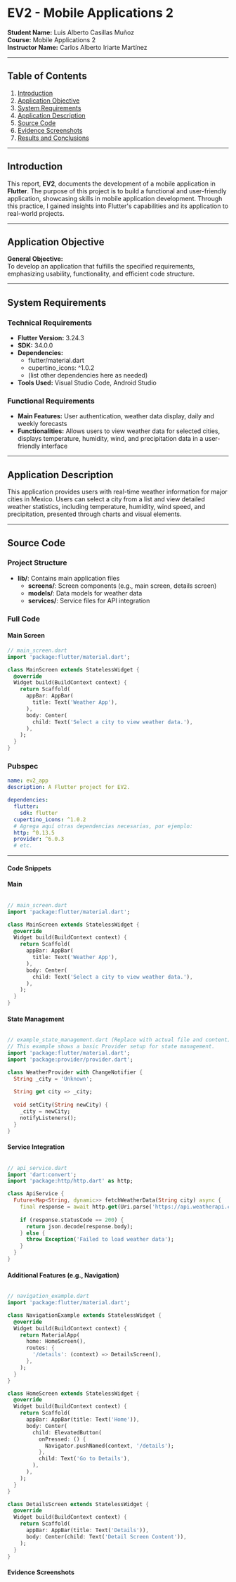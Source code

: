 # EV2 - Mobile Applications 2

**Student Name:** Luis Alberto Casillas Muñoz  
**Course:** Mobile Applications 2  
**Instructor Name:** Carlos Alberto Iriarte Martínez  

---

## Table of Contents

1. [Introduction](#introduction)
2. [Application Objective](#application-objective)
3. [System Requirements](#system-requirements)
4. [Application Description](#application-description)
5. [Source Code](#source-code)
6. [Evidence Screenshots](#evidence-screenshots)
7. [Results and Conclusions](#results-and-conclusions)

---

## Introduction

This report, **EV2**, documents the development of a mobile application in **Flutter**. The purpose of this project is to build a functional and user-friendly application, showcasing skills in mobile application development. Through this practice, I gained insights into Flutter's capabilities and its application to real-world projects.

---

## Application Objective

**General Objective:**  
To develop an application that fulfills the specified requirements, emphasizing usability, functionality, and efficient code structure.

---

## System Requirements

### Technical Requirements
- **Flutter Version:** 3.24.3
- **SDK:** 34.0.0
- **Dependencies:** 
  - flutter/material.dart
  - cupertino_icons: ^1.0.2
  - (list other dependencies here as needed)
- **Tools Used:** Visual Studio Code, Android Studio

### Functional Requirements
- **Main Features:** User authentication, weather data display, daily and weekly forecasts
- **Functionalities:** Allows users to view weather data for selected cities, displays temperature, humidity, wind, and precipitation data in a user-friendly interface

---

## Application Description

This application provides users with real-time weather information for major cities in Mexico. Users can select a city from a list and view detailed weather statistics, including temperature, humidity, wind speed, and precipitation, presented through charts and visual elements.

---

## Source Code

### Project Structure
- **lib/**: Contains main application files
  - **screens/**: Screen components (e.g., main screen, details screen)
  - **models/**: Data models for weather data
  - **services/**: Service files for API integration

### Full Code

#### Main Screen
```dart
// main_screen.dart
import 'package:flutter/material.dart';

class MainScreen extends StatelessWidget {
  @override
  Widget build(BuildContext context) {
    return Scaffold(
      appBar: AppBar(
        title: Text('Weather App'),
      ),
      body: Center(
        child: Text('Select a city to view weather data.'),
      ),
    );
  }
}
```
### Pubspec
```yaml
name: ev2_app
description: A Flutter project for EV2.

dependencies:
  flutter:
    sdk: flutter
  cupertino_icons: ^1.0.2
  # Agrega aquí otras dependencias necesarias, por ejemplo:
  http: ^0.13.5
  provider: ^6.0.3
  # etc.

```
---

#### Code Snippets

#### Main 

```dart

// main_screen.dart
import 'package:flutter/material.dart';

class MainScreen extends StatelessWidget {
  @override
  Widget build(BuildContext context) {
    return Scaffold(
      appBar: AppBar(
        title: Text('Weather App'),
      ),
      body: Center(
        child: Text('Select a city to view weather data.'),
      ),
    );
  }
}


```

#### State Management

```dart

// example_state_management.dart (Replace with actual file and content)
// This example shows a basic Provider setup for state management.
import 'package:flutter/material.dart';
import 'package:provider/provider.dart';

class WeatherProvider with ChangeNotifier {
  String _city = 'Unknown';
  
  String get city => _city;
  
  void setCity(String newCity) {
    _city = newCity;
    notifyListeners();
  }
}


```
#### Service Integration

```dart

// api_service.dart
import 'dart:convert';
import 'package:http/http.dart' as http;

class ApiService {
  Future<Map<String, dynamic>> fetchWeatherData(String city) async {
    final response = await http.get(Uri.parse('https://api.weatherapi.com/v1/current.json?key=YOUR_API_KEY&q=$city'));
    
    if (response.statusCode == 200) {
      return json.decode(response.body);
    } else {
      throw Exception('Failed to load weather data');
    }
  }
}


```
#### Additional Features (e.g., Navigation)

```dart

// navigation_example.dart
import 'package:flutter/material.dart';

class NavigationExample extends StatelessWidget {
  @override
  Widget build(BuildContext context) {
    return MaterialApp(
      home: HomeScreen(),
      routes: {
        '/details': (context) => DetailsScreen(),
      },
    );
  }
}

class HomeScreen extends StatelessWidget {
  @override
  Widget build(BuildContext context) {
    return Scaffold(
      appBar: AppBar(title: Text('Home')),
      body: Center(
        child: ElevatedButton(
          onPressed: () {
            Navigator.pushNamed(context, '/details');
          },
          child: Text('Go to Details'),
        ),
      ),
    );
  }
}

class DetailsScreen extends StatelessWidget {
  @override
  Widget build(BuildContext context) {
    return Scaffold(
      appBar: AppBar(title: Text('Details')),
      body: Center(child: Text('Detail Screen Content')),
    );
  }
}


```
#### Evidence Screenshots
